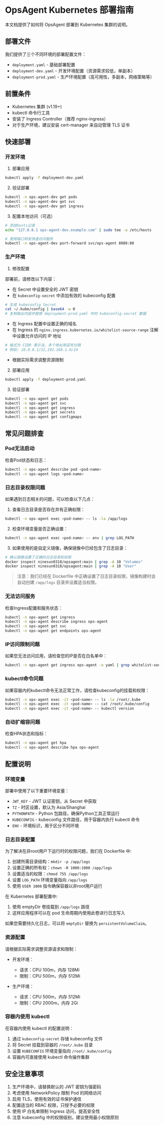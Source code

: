 # OpsAgent Kubernetes 部署指南

本文档提供了如何将 OpsAgent 部署到 Kubernetes 集群的说明。

## 部署文件

我们提供了三个不同环境的部署配置文件：

- `deployment.yaml` - 基础部署配置
- `deployment-dev.yaml` - 开发环境配置（资源需求较低，单副本）
- `deployment-prod.yaml` - 生产环境配置（高可用性，多副本，网络策略等）

## 前置条件

- Kubernetes 集群 (v1.19+)
- kubectl 命令行工具
- 安装了 Ingress Controller（推荐 nginx-ingress）
- 对于生产环境，建议安装 cert-manager 来自动管理 TLS 证书

## 快速部署

### 开发环境

1. 部署应用
```bash
kubectl apply -f deployment-dev.yaml
```

2. 验证部署
```bash
kubectl -n ops-agent-dev get pods
kubectl -n ops-agent-dev get svc
kubectl -n ops-agent-dev get ingress
```

3. 配置本地访问（可选）
```bash
# 添加hosts记录
echo "127.0.0.1 ops-agent-dev.example.com" | sudo tee -a /etc/hosts

# 使用端口转发快速访问服务
kubectl -n ops-agent-dev port-forward svc/ops-agent 8080:80
```

### 生产环境

1. 修改配置

部署前，请修改以下内容：
- 在 Secret 中设置安全的 JWT 密钥
- 在 `kubeconfig-secret` 中添加有效的 kubeconfig 配置
```bash
# 生成 kubeconfig Secret
cat ~/.kube/config | base64 -w 0
# 复制输出内容并替换 deployment-prod.yaml 中的 kubeconfig-secret 数据
```
- 在 Ingress 配置中设置正确的域名
- 在 Ingress 的 `nginx.ingress.kubernetes.io/whitelist-source-range` 注解中设置允许访问的 IP 地址
```bash
# 格式为 CIDR 表示法，多个地址用逗号分隔
# 例如: 10.0.0.1/32,192.168.1.0/24
```
- 根据实际需求调整资源限制

2. 部署应用
```bash
kubectl apply -f deployment-prod.yaml
```

3. 验证部署
```bash
kubectl -n ops-agent get pods
kubectl -n ops-agent get svc
kubectl -n ops-agent get ingress
kubectl -n ops-agent get secrets
kubectl -n ops-agent get configmaps
```

## 常见问题排查

### Pod无法启动

检查Pod状态和日志：
```bash
kubectl -n ops-agent describe pod <pod-name>
kubectl -n ops-agent logs <pod-name>
```

### 日志目录权限问题

如果遇到日志相关的问题，可以检查以下几点：

1. 查看日志目录是否存在并有正确权限：
```bash
kubectl -n ops-agent exec <pod-name> -- ls -la /app/logs
```

2. 检查环境变量是否正确设置：
```bash
kubectl -n ops-agent exec <pod-name> -- env | grep LOG_PATH
```

3. 如果使用的是自定义镜像，确保镜像中已经包含了日志目录：
```bash
# 确认镜像设置了正确的日志目录和权限
docker inspect ninesun0318/opsagent:main | grep -A 10 "Volumes"
docker inspect ninesun0318/opsagent:main | grep -A 10 "User"
```

> 注意：我们已经在 Dockerfile 中正确设置了日志目录权限，镜像构建时会自动创建 `/app/logs` 目录并设置适当权限。

### 无法访问服务

检查Ingress配置和服务状态：
```bash
kubectl -n ops-agent get ingress
kubectl -n ops-agent describe ingress ops-agent
kubectl -n ops-agent get svc
kubectl -n ops-agent get endpoints ops-agent
```

### IP访问限制问题

如果您无法访问应用，请检查您的IP是否在白名单中：
```bash
kubectl -n ops-agent get ingress ops-agent -o yaml | grep whitelist-source-range
```

### kubectl命令问题

如果容器内的kubectl命令无法正常工作，请检查kubeconfig的挂载和权限：
```bash
kubectl -n ops-agent exec -it <pod-name> -- ls -la /root/.kube
kubectl -n ops-agent exec -it <pod-name> -- cat /root/.kube/config
kubectl -n ops-agent exec -it <pod-name> -- kubectl version
```

### 自动扩缩容问题

检查HPA状态和指标：
```bash
kubectl -n ops-agent get hpa
kubectl -n ops-agent describe hpa ops-agent
```

## 配置说明

### 环境变量

部署中使用了以下重要环境变量：

- `JWT_KEY` - JWT 认证密钥，从 Secret 中获取
- `TZ` - 时区设置，默认为 Asia/Shanghai
- `PYTHONPATH` - Python 包路径，确保Python工具正常运行
- `KUBECONFIG` - kubeconfig 文件路径，用于容器内执行 kubectl 命令
- `ENV` - 环境标识，用于区分不同环境

### 日志目录配置

为了解决在非root用户下运行时的权限问题，我们在 Dockerfile 中:

1. 创建所需目录结构：`mkdir -p /app/logs`
2. 设置正确的所有权：`chown -R 1000:1000 /app/logs`
3. 设置适当的权限：`chmod 755 /app/logs`
4. 设置 `LOG_PATH` 环境变量指向 `/app/logs`
5. 使用 `USER 1000` 指令确保容器以非root用户运行

在 Kubernetes 部署配置中:
1. 使用 emptyDir 卷挂载到 `/app/logs` 路径
2. 这样应用程序可以在 pod 生命周期内使用此卷进行日志写入

如果您需要持久化日志，可以将 `emptyDir` 替换为 `persistentVolumeClaim`。

### 资源配置

请根据实际需求调整资源请求和限制：

- 开发环境：
  - 请求：CPU 100m，内存 128Mi
  - 限制：CPU 500m，内存 512Mi

- 生产环境：
  - 请求：CPU 500m，内存 512Mi 
  - 限制：CPU 2000m，内存 2Gi

### 容器内使用 kubectl

在容器内使用 kubectl 的配置说明：

1. 通过 `kubeconfig-secret` 存储 kubeconfig 文件
2. 将 Secret 挂载到容器的 `/root/.kube` 目录
3. 设置 `KUBECONFIG` 环境变量指向 `/root/.kube/config`
4. 容器内可直接使用 kubectl 命令操作集群

## 安全注意事项

1. 生产环境中，请替换默认的 JWT 密钥为强密码
2. 考虑使用 NetworkPolicy 限制 Pod 的网络访问
3. 启用 TLS，使用有效的证书保护通信
4. 配置适当的 RBAC 权限，只授予必要的权限
5. 使用 IP 白名单限制 Ingress 访问，提高安全性
6. 注意 kubeconfig 中的权限级别，建议使用最小权限原则 